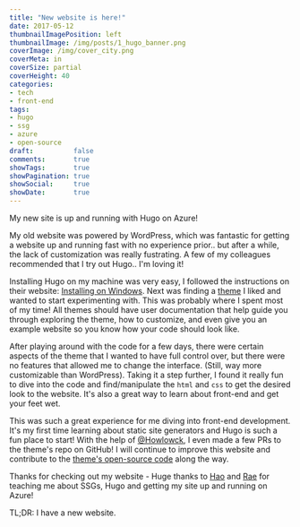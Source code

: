 ```yaml
---
title: "New website is here!"
date: 2017-05-12
thumbnailImagePosition: left
thumbnailImage: /img/posts/1_hugo_banner.png
coverImage: /img/cover_city.png
coverMeta: in
coverSize: partial
coverHeight: 40
categories:
- tech
- front-end
tags:
- hugo
- ssg
- azure
- open-source
draft:          false
comments:       true
showTags:       true
showPagination: true
showSocial:     true
showDate:       true
---
```


My new site is up and running with Hugo on Azure!

<!--more-->

My old website was powered by WordPress, which was fantastic for getting a website up and running fast with no experience prior.. but after a while, the lack of customization was really fustrating. A few of my colleagues recommended that I try out Hugo.. I'm loving it!

Installing Hugo on my machine was very easy, I followed the instructions on their website: [Installing on Windows](https://gohugo.io/tutorials/installing-on-windows/). Next was finding a [theme](http://themes.gohugo.io/) I liked and wanted to start experimenting with. This was probably where I spent most of my time! All themes should have user documentation that help guide you through exploring the theme, how to customize, and even give you an example website so you know how your code should look like. 

After playing around with the code for a few days, there were certain aspects of the theme that I wanted to have full control over, but there were no features that allowed me to change the interface. (Still, way more customizable than WordPress). Taking it a step further, I found it really fun to dive into the code and find/manipulate the `html` and `css` to get the desired look to the website. It's also a great way to learn about front-end and get your feet wet.

This was such a great experience for me diving into front-end development. It's my first time learning about static site generators and Hugo is such a fun place to start! With the help of [@Howlowck](https://twitter.com/howlowck), I even made a few PRs to the theme's repo on GitHub! I will continue to improve this website and contribute to the [theme's open-source code](https://github.com/kakawait/hugo-tranquilpeak-theme) along the way.

Thanks for checking out my website - Huge thanks to [Hao](https://twitter.com/howlowck) and [Rae](https://twitter.com/partytimeHXLNT) for teaching me about SSGs, Hugo and getting my site up and running on Azure!

TL;DR: I have a new website.